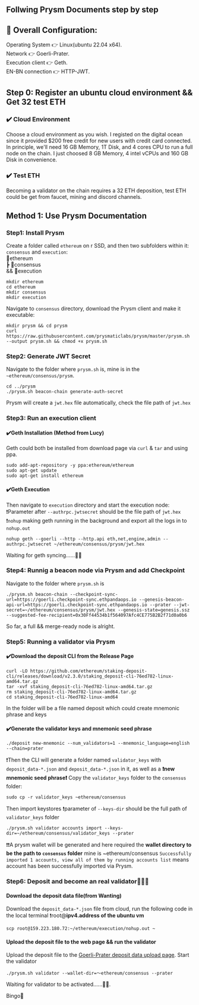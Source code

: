 ## Follwing Prysm Documents step by step

## 🔎 Overall Configuration:
Operating System 👉 Linux(ubuntu 22.04 x64).   
Network 👉 Goerli-Prater.  
Execution client 👉 Geth.  
EN-BN connection 👉 HTTP-JWT. 				

## Step 0: Register an ubuntu cloud environment && Get 32 test ETH
### ✔️ Cloud Environment
Choose a cloud environment as you wish. I registed on the digital ocean since it provided $200 free credit for new users with credit card connected. In principle, we'll need 16 GB Memory, 1T Disk, and 4 cores CPU to run a full node on the chain. I just choosed 8 GB Memory, 4 intel vCPUs and 160 GB Disk in convenience.
### ✔️ Test ETH
Becoming a validator on the chain requires a 32 ETH deposition, test ETH could be get from faucet, mining and discord channels.

## Method 1: Use Prysm Documentation
### Step1: Install Prysm
Create a folder called `ethereum` on r SSD, and then two subfolders within it: `consensus` and `execution`:  
📂ethereum		
┣ 📂consensus		
&& 📂execution		

```
mkdir ethereum
cd ethereum
mkdir consensus
mkdir execution
```
Navigate to `consensus` directory, download the Prysm client and make it executable:
```
mkdir prysm && cd prysm
curl https://raw.githubusercontent.com/prysmaticlabs/prysm/master/prysm.sh --output prysm.sh && chmod +x prysm.sh
```
### Step2: Generate JWT Secret
Navigate to the folder where `prysm.sh` is, mine is in the `~ethereum/consensus/prysm`.

```
cd ../prysm
./prysm.sh beacon-chain generate-auth-secret
```

Prysm will create a `jwt.hex` file automatically, check the file path of `jwt.hex`

### Step3: Run an execution client
#### ✔️Geth Installation (Method from Lucy)
Geth could both be installed from download page via `curl` & `tar` and using ppa.

```
sudo add-apt-repository -y ppa:ethereum/ethereum
sudo apt-get update
sudo apt-get install ethereum
```

#### ✔️Geth Execution
Then navigate to `execution` directory and start the execution node:  
❗️Parameter after `--authrpc.jwtsecret` should be the file path of `jwt.hex`   
❗️`nohup` making geth running in the background and export all the logs in to `nohup.out`

```
nohup geth --goerli --http --http.api eth,net,engine,admin --authrpc.jwtsecret ~/ethereum/consensus/prysm/jwt.hex 
```

Waiting for geth syncing......😶‍🌫️

### Step4: Runnig a beacon node via Prysm and add Checkpoint
Navigate to the folder where `prysm.sh` is

```
./prysm.sh beacon-chain --checkpoint-sync-url=https://goerli.checkpoint-sync.ethpandaops.io --genesis-beacon-api-url=https://goerli.checkpoint-sync.ethpandaops.io --prater --jwt-secret=~/ethereum/consensus/prysm/jwt.hex --genesis-state=genesis.ssz --suggested-fee-recipient=0x30Ff44534b1f564097Afc4CE775B2B2f71d0a0b6
```

So far, a full && merge-ready node is alright.

### Step5: Running a validator via Prysm
#### ✔️Download the deposit CLI from the Release Page

```
curl -LO https://github.com/ethereum/staking-deposit-cli/releases/download/v2.3.0/staking_deposit-cli-76ed782-linux-amd64.tar.gz
tar -xvf staking_deposit-cli-76ed782-linux-amd64.tar.gz
rm staking_deposit-cli-76ed782-linux-amd64.tar.gz
cd staking_deposit-cli-76ed782-linux-amd64
```

In the folder will be a file named deposit which could create mnemonic phrase and keys
#### ✔️Generate the validator keys and mnemonic seed phrase

```
./deposit new-mnemonic --num_validators=1 --mnemonic_language=english --chain=prater
```

❗️Then the CLI will generate a folder named `validator_keys` with `deposit_data-*.json` and `deposit_data-*.json` in it, as well as a **❗️new mnemonic seed phrase❗️**
Copy the `validator_keys` folder to the `consensus` folder:

```
sudo cp -r validator_keys ~ethereum/consensus
```

Then import keystores
❗️parameter of `--keys-dir` should be the full path of `validator_keys` folder
```
./prysm.sh validator accounts import --keys-dir=~/ethereum/consensus/validator_keys --prater
```
❗️❗️A prysm wallet will be generated and here required the **wallet directory to be the path to `consensus` folder** mine is ~ethereum/consensus
`Successfully imported 1 accounts, view all of them by running accounts list` means account has been successfully imported via Prysm.  


### Step6: Deposit and become an real validator🧙🏻‍♀️
#### Download the deposit data file(from Wanting)
Download the `deposit_data-*.json` file from cloud, run the following code in the local terminal 
❗️root@**ipv4.address of the ubuntu vm**
```
scp root@159.223.180.72:~/ethereum/execution/nohup.out ~
```
#### Upload the deposit file to the web page && run the validator
Upload the deposit file to the [Goerli-Prater deposit data upload page](https://goerli.launchpad.ethereum.org/en/overview). 
Start the validator
```
./prysm.sh validator --wallet-dir=～ethereum/consensus --prater
```
Waiting for validator to be activated......😶‍🌫️. 

Bingo🥳




